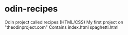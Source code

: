 # odin-recipes
Odin project called recipes (HTML/CSS)
My first project on "theodinproject.com"
Contains index.html spaghetti.html